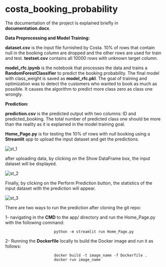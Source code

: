 # costa_booking_probability

The documentation of the project is explained briefly in **documentation.docx**.

**Data Preprocessing and Model Training:**

**dataset.csv** is the input file furnished by Costa. 10% of rows that contain null in the booking column are dropped and the other rows are used for train and test. **testset.csv** contains all 10000 rows with unknown target column.

**model_rfc.ipynb** is the notebook that processes the data and trains a **RandomForestClassifier** to predict the booking probability. The final model with class_weight is saved as **model_rfc.pkl**. The goal of training and optimization was to detect the customers who wanted to book as much as possible. It causes the algorithm to predict more class zero as class one wrongly.



**Prediction:**

**prediction.csv** is the predicted output with two columns: ID and predicted_booking. The total number of predicted class one should be more than the reality as it is explained in the model training goal.

**Home_Page.py** is for testing the 10% of rows with null booking using a **Streamlit** app to upload the input dataset and get the predictions.

![st_1](https://github.com/samedhsh/costa_booking_probability/assets/80158302/ee4e94ff-a9d2-4f75-81e3-a0d88fb5eb57)

after uploading data, by clicking on the Show DataFrame box, the input dataset will be displayed. 

![st_2](https://github.com/samedhsh/costa_booking_probability/assets/80158302/23311706-41ec-4c42-827c-5329b7cc02eb)

Finally, by clicking on the Perform Prediction button, the statistics of the input dataset with the prediction will appear.

![st_3](https://github.com/samedhsh/costa_booking_probability/assets/80158302/1fdaf7ce-68a3-4690-b054-5ac7deebbe31)


There are two ways to run the prediction after cloning the git repo:

1- navigating in the **CMD** to the app/ directory and run the Home_Page.py with the following command:

                          python -m streamlit run Home_Page.py

2- Running the **Dockerfile** locally to build the Docker image and run it as follows:

                          docker build -t image_name -f Dockerfile .
                          docker run image_name




